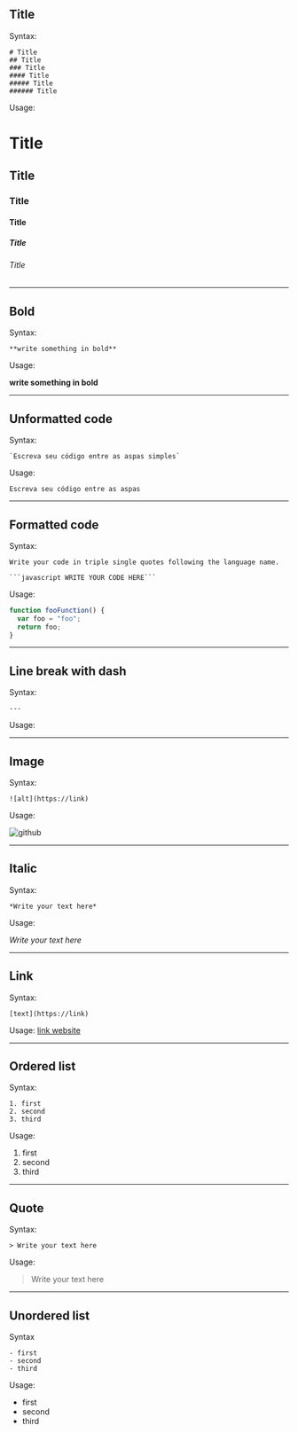 ## Title
Syntax:
```
# Title
## Title
### Title
#### Title
##### Title
###### Title
```

Usage:
# Title
## Title
### Title
#### Title
##### Title
###### Title

---

## Bold
Syntax:
```
**write something in bold**
```

Usage:

**write something in bold**

---

## Unformatted code
Syntax:
```
`Escreva seu código entre as aspas simples`
```

Usage:

`Escreva seu código entre as aspas`

---

## Formatted code
Syntax:
```
Write your code in triple single quotes following the language name.

```javascript WRITE YOUR CODE HERE```

```
Usage:

```javascript
function fooFunction() {
  var foo = "foo";
  return foo;
}
```
---

## Line break with dash
Syntax:
```
---
```

Usage:

---

## Image
Syntax:
```
![alt](https://link)
```

Usage:

![github](https://miro.medium.com/max/1125/1*dDNpLKu_oTLzStsDTnkJ-g.png)

---

## Italic
Syntax:
```
*Write your text here*
```
Usage:

*Write your text here*

---

## Link
Syntax:
```
[text](https://link)
```
Usage:
[link website](www.google.com)

---

## Ordered list
Syntax:
```
1. first
2. second
3. third
```
Usage:
1. first
2. second
3. third

---

## Quote
Syntax:
```
> Write your text here
```

Usage:
> Write your text here

---

## Unordered list
Syntax 
```
- first
- second
- third
```

Usage:
- first
- second
- third
